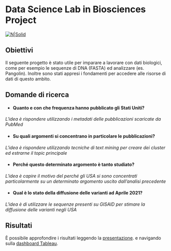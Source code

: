 # Data Science Lab in Biosciences Project

[![N|Solid](https://cldup.com/dTxpPi9lDf.thumb.png)](https://nodesource.com/products/nsolid)

## Obiettivi
Il seguente progetto è stato utile per imparare a lavorare con dati biologici, come per esempio le sequenze di DNA (FASTA) ed analizzare (es. Pangolin). Inoltre sono stati appresi i fondamenti per accedere alle risorse di dati di questo ambito.

## Domande di ricerca
- #### Quanto e con che frequenza hanno pubblicato gli Stati Uniti?
*L'idea è rispondere utilizzando i metadati delle pubblicazioni scaricate da PubMed*

- #### Su quali argomenti si concentrano in particolare le pubblicazioni?
*L'idea è rispondere utilizzando tecniche di text mining per creare dei cluster ed estrarne il topic principale*

- #### Perché questo determinato argomento è tanto studiato?
*L'idea è capire il motivo del perché gli USA si sono concentrati particolarmente su un determinato argomento uscito dall’analisi precedente*

- #### Qual è lo stato della diffusione delle varianti ad Aprile 2021?
*L'idea è di utilizzare le sequenze presenti su GISAID per stimare la diffusione delle varianti negli USA*

## Risultati
È possibile approfondire i risultati leggendo la [presentazione](https://github.com/mcampironi/DSProjects/blob/main/Data%20Science%20Lab%20in%20Biosciences/BIOLAB.pdf "Presentazione"). e navigando sulla [dashboard Tableau](https://public.tableau.com/app/profile/matteo.campironi/viz/Specter/Dashboard1 "Dashboard Tableau").
